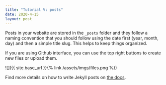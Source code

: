 ```yaml
---
title: "Tutorial V: posts"
date: 2020-4-15
layout: post
---
```


Posts in your website are stored in the `_posts` folder and they follow a naming convention that you should follow using the date first (year, month, day) and then a simple title slug. This helps to keep things organized.

If you are using Github interface, you can use the top right buttons to create new files or upload them.

![]({{ site.base_url }}{% link /assets/imgs/files.png %})

Find more details on how to write Jekyll posts on [the docs](https://jekyllrb.com/docs/posts/).